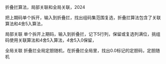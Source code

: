 折叠拦算法，局部关联和全局关联，2024


把上期码单个拆开，输入到折叠拦，找出组码集范围复选，折叠拦算法包含了关联算法和4舍5入算法，

局部关联
单个拆开上期码，输入到折叠拦，记下5行列，保留或复选列满位，挑组码使用关联算法和4舍5入算法，4舍5入0保留，

全局关联
折叠拦全局定胆随机，在折叠拦全局里，找出0.0标记的定胆码，定胆随机






